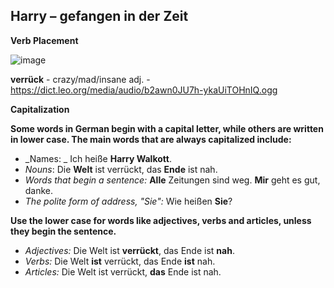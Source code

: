 Harry – gefangen in der Zeit
----------------------------

**Verb Placement**

![image](https://user-images.githubusercontent.com/2181212/123672635-d26f9780-d83f-11eb-8fb6-0f50a3711e52.png)

**verrück** - crazy/mad/insane  adj. - https://dict.leo.org/media/audio/b2awn0JU7h-ykaUiTOHnIQ.ogg

**Capitalization**

**Some words in German begin with a capital letter, while others are written in lower case. The main words that are always capitalized include:**
* _Names:   _                                Ich heiße **Harry Walkott**.
* _Nouns_:                                   Die **Welt** ist verrückt, das **Ende** ist nah.
* _Words that begin a sentence:_            **Alle** Zeitungen sind weg. **Mir** geht es gut, danke.
* _The polite form of address, "Sie":_      Wie heißen **Sie**? 

**Use the lower case for words like adjectives, verbs and articles, unless they begin the sentence.**
* _Adjectives:_     Die Welt ist **verrückt**, das Ende ist **nah**.
* _Verbs:_           Die Welt **ist** verrückt, das Ende **ist** nah.
* _Articles:_       Die Welt ist verrückt, **das** Ende ist nah.

